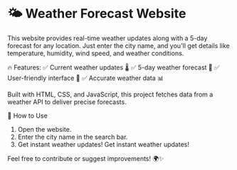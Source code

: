 # 🌤 Weather Forecast Website
This website provides real-time weather updates along with a 5-day forecast for any location. Just enter the city name, and you'll get details like temperature, humidity, wind speed, and weather conditions.

🔥 Features:
✅ Current weather updates 🌡️
✅ 5-day weather forecast 📅
✅ User-friendly interface 🎨
✅ Accurate weather data 📊

Built with HTML, CSS, and JavaScript, this project fetches data from a weather API to deliver precise forecasts.

🚀 How to Use
1. Open the website.
2. Enter the city name in the search bar.
3. Get instant weather updates!
Get instant weather updates!

Feel free to contribute or suggest improvements! 🌍✨
